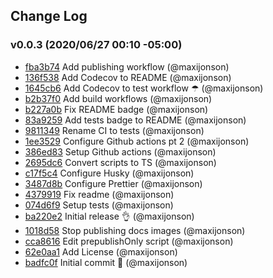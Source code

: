 ## Change Log

### v0.0.3 (2020/06/27 00:10 -05:00)
- [fba3b74](https://github.com/maxijonson/nuclui/commit/fba3b749eb2ea2662e8dfca447dce5d649d8478d) Add publishing workflow (@maxijonson)
- [136f538](https://github.com/maxijonson/nuclui/commit/136f5382e424127f8a80cc23634d7998b32e3ee5) Add Codecov to README (@maxijonson)
- [1645cb6](https://github.com/maxijonson/nuclui/commit/1645cb6eb0da21a9b008ece87425d33579a5a09e) Add Codecov to test workflow ☂ (@maxijonson)
- [b2b37f0](https://github.com/maxijonson/nuclui/commit/b2b37f0b540a28b0404dd974a8c438c03faeac68) Add build workflows (@maxijonson)
- [b227a0b](https://github.com/maxijonson/nuclui/commit/b227a0bf19e7a6721d6d285511bbd832e3060011) Fix README badge (@maxijonson)
- [83a9259](https://github.com/maxijonson/nuclui/commit/83a9259adaf9f0bfcb18b073427a7fa912d351e0) Add tests badge to README (@maxijonson)
- [9811349](https://github.com/maxijonson/nuclui/commit/9811349264d0ec710cc3831e7a40a072ff6e7d25) Rename CI to tests (@maxijonson)
- [1ee3529](https://github.com/maxijonson/nuclui/commit/1ee3529f92ce975bc59fb4710b9b2fdfd670d027) Configure Github actions pt 2 (@maxijonson)
- [386ed83](https://github.com/maxijonson/nuclui/commit/386ed831018787bfa9c70a06ee68d66523c16fd5) Setup Github actions (@maxijonson)
- [2695dc6](https://github.com/maxijonson/nuclui/commit/2695dc66ec8e1a36d13b0d07eb892949dcbe94c2) Convert scripts to TS (@maxijonson)
- [c17f5c4](https://github.com/maxijonson/nuclui/commit/c17f5c4605c716471e51285c62e3fccf0ea3ecbc) Configure Husky (@maxijonson)
- [3487d8b](https://github.com/maxijonson/nuclui/commit/3487d8baec65e884581240616512164fdcf4b0e5) Configure Prettier (@maxijonson)
- [4379919](https://github.com/maxijonson/nuclui/commit/4379919c649f0680a2430b6d9c3100867ad9fb99) Fix readme (@maxijonson)
- [074d6f9](https://github.com/maxijonson/nuclui/commit/074d6f982adf338c2a02cc9ab1bf15f6447b46d3) Setup tests (@maxijonson)
- [ba220e2](https://github.com/maxijonson/nuclui/commit/ba220e2bb1e22fbc24a4b662a0c5c8d50ffa3623) Initial release 👌 (@maxijonson)
- [1018d58](https://github.com/maxijonson/nuclui/commit/1018d588b7f8d4c427cbce2a871525bd89beb56d) Stop publishing docs images (@maxijonson)
- [cca8616](https://github.com/maxijonson/nuclui/commit/cca8616c03ff31b275afa0d23861f2070f5c921b) Edit prepublishOnly script (@maxijonson)
- [62e0aa1](https://github.com/maxijonson/nuclui/commit/62e0aa1629773455262a53668317748b4818fe43) Add License (@maxijonson)
- [badfc0f](https://github.com/maxijonson/nuclui/commit/badfc0f989567a73e8b7a63875ade8122d9d0e92) Initial commit 🙌 (@maxijonson)
